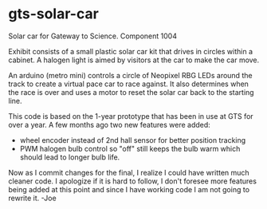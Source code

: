 # gts-solar-car
Solar car for Gateway to Science. Component 1004

Exhibit consists of a small plastic solar car kit that drives in circles within a cabinet.
A halogen light is aimed by visitors at the car to make the car move.

An arduino (metro mini) controls a circle of Neopixel RBG LEDs around the track to create a virtual pace car to race against.
It also determines when the race is over and uses a motor to reset the solar car back to the starting line.


This code is based on the 1-year prototype that has been in use at GTS for over a year. 
A few months ago two new features were added:
- wheel encoder instead of 2nd hall sensor for better position tracking
- PWM halogen bulb control so "off" still keeps the bulb warm which should lead to longer bulb life.

Now as I commit changes for the final, I realize I could have written much cleaner code. I apologize if it is hard to follow, I don't foresee more features being added at this point and since I have working code I am not going to rewrite it.  -Joe
